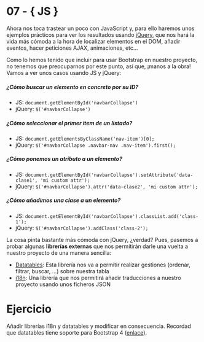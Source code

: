
# 07 - { JS }
Ahora nos toca trastear un poco con JavaScript y, para ello haremos unos ejemplos prácticos para ver los resultados usando [jQuery](https://jquery.com/), que nos hará la vida más cómoda a la hora de localizar elementos en el DOM, añadir eventos, hacer peticiones AJAX, animaciones, etc...

Como lo hemos tenido que incluir para usar Bootstrap en nuestro proyecto, no tenemos que preocuparnos por este punto, así que, ¡manos a la obra! Vamos a ver unos casos usando JS y jQuery:

##### ¿Cómo buscar un elemento en concreto por su ID?
- JS: `document.getElementById('navbarCollapse')`
- jQuery: `$('#navbarCollapse')`

##### ¿Cómo seleccionar el primer item de un listado?
- JS: `document.getElementsByClassName('nav-item')[0];`
- jQuery: `$('#navbarCollapse .navbar-nav .nav-item').first();`

##### ¿Cómo ponemos un atributo a un elemento?
- JS: `document.getElementById('navbarCollapse').setAttribute('data-clase1', 'mi custom attr');`
- jQuery: `$('#navbarCollapse').attr('data-clase2', 'mi custom attr');`

##### ¿Cómo añadimos una clase a un elemento?
- JS: `document.getElementById('navbarCollapse').classList.add('class-1');`
- jQuery: `$('#navbarCollapse').addClass('class-2');`

La cosa pinta bastante más cómoda con jQuery, ¿verdad? Pues, pasemos a probar algunas **librerías externas** que nos permitirán darle una vuelta a nuestro proyecto de una manera sencilla:

- [Datatables](https://datatables.net/): Esta librería nos va a permitir realizar gestiones (ordenar, filtrar, buscar, ...) sobre nuestra tabla
- [i18n](https://github.com/wikimedia/jquery.i18n): Una librería que nos permitirá añadir traducciones a nuestro proyecto usando unos ficheros JSON


# Ejercicio
Añadir librerías i18n y datatables y modificar en consecuencia. Recordad que datatables tiene soporte para Bootstrap 4 ([enlace](https://datatables.net/examples/styling/bootstrap4)).


